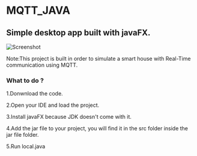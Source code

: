 # MQTT_JAVA
## Simple desktop app built with javaFX.

![Screenshot ](https://ibb.co/Gc3MpMK)

Note:This project is built in order to simulate a smart house with Real-Time communication using MQTT.

### What to do ?
1.Donwnload the code.

2.Open your IDE and load the project.

3.Install javaFX because JDK doesn't come with it.

4.Add the jar file to your project, you will find it in the src folder inside the jar file folder.

5.Run local.java

